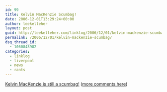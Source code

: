 ```yaml
---
id: 99
title: Kelvin MacKenzie Scumbag!
date: 2006-12-01T13:29:24+00:00
author: leekelleher
layout: post
guid: http://leekelleher.com/linklog/2006/12/01/kelvin-mackenzie-scumbag/
permalink: /2006/12/01/kelvin-mackenzie-scumbag/
dsq_thread_id:
  - 1060843982
categories:
  - linklog
  - liverpool
  - news
  - rants
---
```

[Kelvin MacKenzie is still a scumbag!](http://icliverpool.icnetwork.co.uk/0100news/0100regionalnews/tm_headline=ex%2Dsun-editor%2D-i-was-right-on-hillsborough%26method=full%26objectid=18190784%26siteid=50061-name_page.html) ([more comments here](http://www.liverpoolway.co.uk/blog/?p=88))
